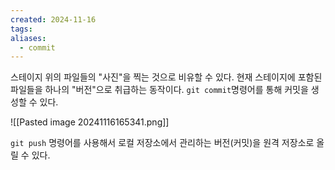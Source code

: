 ```yaml
---
created: 2024-11-16
tags: 
aliases:
  - commit
---
```

스테이지 위의 파일들의 "사진"을 찍는 것으로 비유할 수 있다.
현재 스테이지에 포함된 파일들을 하나의 "버전"으로 취급하는 동작이다.
```git commit```명령어를 통해 커밋을 생성할 수 있다.

![[Pasted image 20241116165341.png]]

```git push``` 명령어를 사용해서 로컬 저장소에서 관리하는 버전(커밋)을 원격 저장소로 올릴 수 있다.